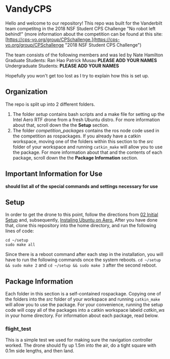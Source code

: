 # VandyCPS
Hello and welcome to our repository! This repo was built for the Vanderbilt team competitng in the 2018 NSF Student CPS Challenge
"No robot left behind!" (more information about the competition can be found at this site: [https://cps-vo.org/group/CPSchallenge.](https://cps-vo.org/group/CPSchallenge "2018 NSF Student CPS Challenge")

The team consists of the following members and was led by Nate Hamilton
Graduate Students: 
Ran Hao
Patrick Musau
**PLEASE ADD YOUR NAMES**
Undergraduate Students: **PLEASE ADD YOUR NAMES**

Hopefully you won't get too lost as I try to explain how this is set up.

## Organization
The repo is split up into 2 different folders. 
1. The folder _setup_ contains bash scripts and a make file for setting up the Intel Aero RTF drone from a fresh Ubuntu distro. For more information about that, scroll down the the __Setup__ section.
2. The folder _competition_packages_ contains the ros node code used in the competition as rospackages. If you already have a catkin workspace, moving one of the folders within this section to the _src_ folder of your workspace and running `catkin_make` will allow you to use the package. For more information about that and the contents of each package, scroll down the the __Package Information__ section.

## Important Information for Use
**should list all of the special commands and settings necessary for use**

## Setup
In order to get the drone to this point, follow the directions from [02 Initial Setup](https://github.com/intel-aero/meta-intel-aero/wiki/02-Initial-Setup "Initial Setup") and, subsequently, [Instaling Ubuntu on Aero.](https://github.com/intel-aero/meta-intel-aero/wiki/90-(References)-OS-user-Installation "Instaling Ubuntu on Aero")
After you have done that, clone this repository into the home directory, and run the following lines of code:

```
cd ~/setup
sudo make all
```

Since there is a reboot command after each step in the installation, you will have to run the following commands once the system reboots.
`cd ~/setup && sudo make 2` and `cd ~/setup && sudo make 3` after the second reboot.

## Package Information
Each folder in this section is a self-contained rospackage. Copying one of the folders into the _src_ folder of your workspace and running `catkin_make` will allow you to use the package. For your convenience, running the setup code will copy all of the packages into a catkin workspace labeld _catkin_ws_ in your home directory. For information about each package, read below.

### flight_test
This is a simple test we used for making sure the navigation controller worked. The drone should fly up 1.5m into the air, do a tight square with 0.1m side lengths, and then land.
